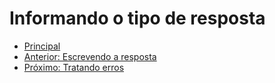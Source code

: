 # Informando o tipo de resposta

* [Principal](./README.md)
* [Anterior: Escrevendo a resposta](./caso-de-uso-07-escrevendo-a-resposta.md)
* [Próximo: Tratando erros](./caso-de-uso-09-tratando-erros.md)